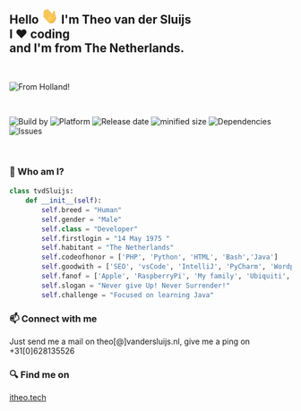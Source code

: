 <h2>
    Hello <img src="https://raw.githubusercontent.com/tvdsluijs/tvdsluijs/main/wave.gif" width="30px"> I'm Theo van der Sluijs <br/>
    I ❤️ coding  <br/>
    and I'm from The Netherlands.
</h2>
<br/>

![From Holland!](https://itheo.nl/wp-content/uploads/2021/02/background-vandersluijs.jpg)

<br/>

![Build by](https://img.shields.io/badge/Build-By%202-yellow) ![Platform](https://img.shields.io/badge/Platform-Human%201.0-blue) ![Release date](https://img.shields.io/badge/Release%20date-14%20May%201975-orange) ![minified size](https://img.shields.io/badge/minified%20size-1.70mtr-brightgreen) ![Dependencies](https://img.shields.io/badge/Dependencies-Wife%20%26%20Kids-red) ![Issues](https://img.shields.io/badge/Issues-Some-green)

<br/>

### :rocket:  Who am I?

```python
class tvdSluijs:
    def __init__(self):
        self.breed = "Human"
        self.gender = "Male"
        self.class = "Developer"
        self.firstlogin = "14 May 1975 "
        self.habitant = "The Netherlands"
        self.codeofhonor = ['PHP', 'Python', 'HTML', 'Bash','Java']
        self.goodwith = ['SEO', 'vsCode', 'IntelliJ', 'PyCharm', 'Wordpress', 'Divi']
        self.fanof = ['Apple', 'RaspberryPi', 'My family', 'Ubiquiti', 'Star Trek']
        self.slogan = "Never give Up! Never Surrender!"
        self.challenge = "Focused on learning Java"
```

### 📫 Connect with me


Just send me a mail on theo[@]vandersluijs.nl, give me a ping on +31[0]628135526


### :mag: Find me on

[itheo.tech](https://itheo.tech)

